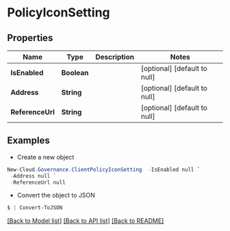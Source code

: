 # PolicyIconSetting
## Properties

Name | Type | Description | Notes
------------ | ------------- | ------------- | -------------
**IsEnabled** | **Boolean** |  | [optional] [default to null]
**Address** | **String** |  | [optional] [default to null]
**ReferenceUrl** | **String** |  | [optional] [default to null]

## Examples

- Create a new object
```powershell
New-Cloud.Governance.ClientPolicyIconSetting  -IsEnabled null `
 -Address null `
 -ReferenceUrl null
```

- Convert the object to JSON
```powershell
$ | Convert-ToJSON
```


[[Back to Model list]](../README.md#documentation-for-models) [[Back to API list]](../README.md#documentation-for-api-endpoints) [[Back to README]](../README.md)

